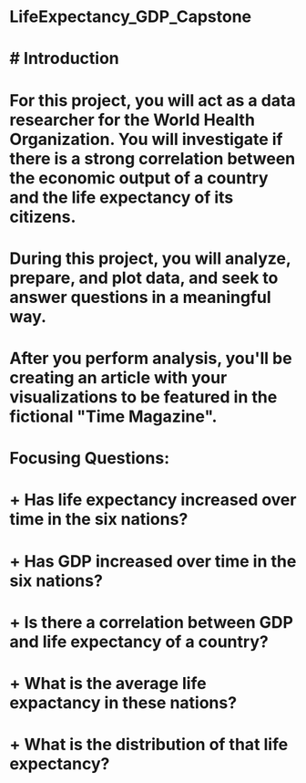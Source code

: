 # LifeExpectancy_GDP_Capstone

# # Introduction
# 
# For this project, you will act as a data researcher for the World Health Organization. You will investigate if there is a strong correlation between the economic output of a country and the life expectancy of its citizens.  
# 
# During this project, you will analyze, prepare, and plot data, and seek to answer questions in a meaningful way.
# 
# After you perform analysis, you'll be creating an article with your visualizations to be featured in the fictional "Time Magazine".
# 
# **Focusing Questions**: 
# + Has life expectancy increased over time in the six nations?
# + Has GDP increased over time in the six nations?
# + Is there a correlation between GDP and life expectancy of a country?
# + What is the average life expactancy in these nations?
# + What is the distribution of that life expectancy?
